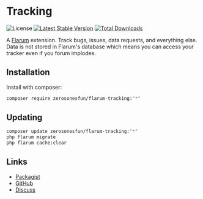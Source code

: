 # Tracking

![License](https://img.shields.io/badge/license-MIT-blue.svg) [![Latest Stable Version](https://img.shields.io/packagist/v/zerosonesfun/flarum-tracking.svg)](https://packagist.org/packages/zerosonesfun/flarum-tracking) [![Total Downloads](https://img.shields.io/packagist/dt/zerosonesfun/flarum-tracking.svg)](https://packagist.org/packages/zerosonesfun/flarum-tracking)

A [Flarum](http://flarum.org) extension. Track bugs, issues, data requests, and everything else. Data is not stored in Flarum&#39;s database which means you can access your tracker even if you forum implodes.

## Installation

Install with composer:

```sh
composer require zerosonesfun/flarum-tracking:"*"
```

## Updating

```sh
composer update zerosonesfun/flarum-tracking:"*"
php flarum migrate
php flarum cache:clear
```

## Links

- [Packagist](https://packagist.org/packages/zerosonesfun/flarum-tracking)
- [GitHub](https://github.com/zerosonesfun/flarum-tracking)
- [Discuss](https://discuss.flarum.org/d/PUT_DISCUSS_SLUG_HERE)
